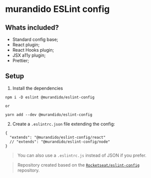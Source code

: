 # murandido ESLint config

## Whats included?

- Standard config base;
- React plugin;
- React Hooks plugin;
- JSX a11y plugin;
- Prettier;

## Setup

1. Install the dependencies
```
npm i -D eslint @murandido/eslint-config

or

yarn add --dev @murandido/eslint-config
```

2. Create a `.eslintrc.json` file extending the config:
```
{
  "extends": "@murandido/eslint-config/react"
  // "extends": "@murandido/eslint-config/node"
}
```

> You can also use a `.eslintrc.js` instead of JSON if you prefer.

> Repository created based on the [`Rocketseat/eslint-config`](https://github.com/Rocketseat/eslint-config-rocketseat) repository.